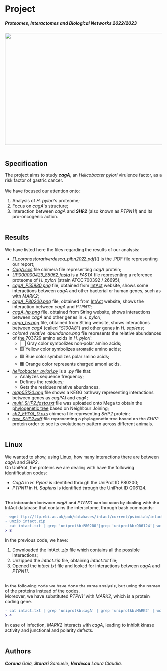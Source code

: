 # Project
##### Proteomes, Interactomes and Biological Networks 2022/2023
<img width="1014" height="360" src="https://user-images.githubusercontent.com/106587485/209847519-83c43328-4d87-426f-8e9f-1c7d46d1e4d1.jpg"> <br></br>

## Specification
The project aims to study ***cagA***, an _Helicobacter pylori_ virulence factor, as a risk factor of gastric cancer. <br></br>
We have focused our attention onto:
1. Analysis of _H. pylori_'s proteome;
2. Focus on _cagA_'s structure;
3. Interaction between _cagA_ and ***SHP2*** (also known as _PTPN11_) and its pro-oncogenic action. <br></br>

## Results
We have listed here the files regarding the results of our analysis:
* _[1_coronastorariverdesca_pibn2022.pdf]_() is the .PDF file representing our report;
* _[CagA.cxs](https://github.com/samustora/PIBN/blob/main/CagA.cxs)_ file chimera file representing _cagA_ protein;
* _[UP000000429_85962.fasta](https://github.com/samustora/PIBN/blob/main/UP000000429_85962.fasta)_ is a _FASTA_ file representing a reference proteome of _H. pylori_ (strain ATCC 700392 / 26695);
* _[cagA_P55980.png](https://github.com/samustora/PIBN/blob/main/cagA_P55980.png)_ file, obtained from [IntAct](https://www.ebi.ac.uk/intact/search?query=cagA) website, shows some interactions between _cagA_ and other bacterial or human genes, such as with _MARK2_;
* _[cagA_P80200.png](https://github.com/samustora/PIBN/blob/main/cagA_P80200.png)_ file, obtained from [IntAct](https://www.ebi.ac.uk/intact/search?query=cagA) website, shows the interaction between _cagA_ and _PTPN11_;
* _[cagA_hp.png](https://github.com/samustora/PIBN/blob/main/cagA_hp.png)_ file, obtained from String website, shows interactions between _cagA_ and other genes in _H. pylori_;
* _[caga_hs.png](https://github.com/samustora/PIBN/blob/main/caga_hs.png)_ file, obtained from String website, shows interactions between _cagA_ (called "_S100A8_") and other genes in _H. sapiens_;
* _[colored_relative_abundance.png](https://github.com/samustora/PIBN/blob/main/colored_relative_abundance.png)_ file represents the relative abundances of the 703729 amino acids in _H. pylori_:
  * ⬜️ Gray color symbolizes non-polar amino acids;
  * 🟨 Yellow color symbolizes aromatic amino acids;
  * 🟦 Blue color symbolizes polar amino acids;
  * 🟧 Orange color represents charged amoni acids.
* _[helicobacter_pylori.py](https://github.com/samustora/PIBN/blob/main/helicobacter_pylori.py)_ is a _.py_ file that:
  * Analyzes sequence frequency;
  * Defines the residues;
  * Gets the residues relative abundances.
* _[map05120.png](https://github.com/samustora/PIBN/blob/main/map05120.png)_ file shows a KEGG pathway representing interactions between genes as _cagPAI_ and _cagA_;
* _[multi_SHP2.fasta.txt](https://github.com/samustora/PIBN/blob/main/multi_SHP2.fasta.txt)_ file was uploaded onto Mega to obtain the [phylogenetic tree](https://github.com/samustora/PIBN/blob/main/tree_SHP2.pdf) based on Neighbour Joining;
* _[sh2_EPIYA_D.cxs](https://github.com/samustora/PIBN/blob/main/sh2_EPIYA_D.cxs)_ chimera file representing _SHP2_ protein;
* _[tree_SHP2.pdf](https://github.com/samustora/PIBN/blob/main/tree_SHP2.pdf)_ file representing a phylogenetic tree based on the _SHP2_ protein order to see its evolutionary pattern across different animals. <br></br>

## Linux
We wanted to show, using Linux, how many interactions there are between _cagA_ and _SHP2_. </br>
On UniProt, the proteins we are dealing with have the following identification codes:
* _CagA_ in _H. Pylori_ is identified through the UniProt ID P80200;
* _PTPN11_ in _H. Sapiens_ is identified through the UniProt ID Q06124. <br></br>

The interaction between _cagA_ and _PTPN11_ can be seen by dealing with the IntAct database that contains the interactome, through bash commands:
```diff
- wget ftp://ftp.ebi.ac.uk/pub/databases/intact/current/psimitab/intact.zip 
- unzip intact.zip
- cat intact.txt | grep 'uniprotkb:P80200'|grep 'uniprotkb:Q06124'| wc -l
> 8
```
In the previous code, we have:
1. Downloaded the IntAct _.zip_ file which contains all the possible interactions;
2. Unzipped the _intact.zip_ file, obtaining _intact.txt_ file;
3. Opened the _intact.txt_ file and looked for interactions between _cagA_ and _PTPN11_. <br></br>

In the following code we have done the same analysis, but using the names of the proteins instead of the codes. </br>
Moreover, we have substituted _PTPN11_ with _MARK2_, which is a protein coding gene.
```diff
- cat intact.txt | grep 'uniprotkb:cagA' | grep 'uniprotkb:MARK2' | wc -l
> 4
``` 
In case of infection, _MARK2_ interacts with _cagA_, leading to inhibit kinase activity and junctional and polarity defects. <br></br>

## Authors
***Corona** Gaia, **Storari** Samuele, **Verdesca** Laura Claudia.*
